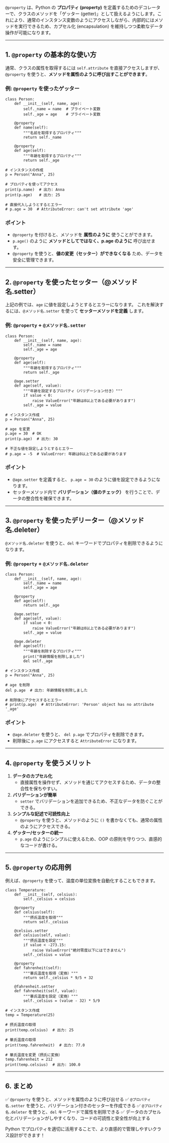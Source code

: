 `@property` は、Python の **プロパティ (property)** を定義するためのデコレーターで、クラスのメソッドを「ゲッター (getter)」として扱えるようにします。これにより、通常のインスタンス変数のようにアクセスしながら、内部的にはメソッドを実行できるため、カプセル化 (encapsulation) を維持しつつ柔軟なデータ操作が可能になります。

------

## **1. `@property` の基本的な使い方**

通常、クラスの属性を取得するには `self.attribute` を直接アクセスしますが、`@property` を使うと、**メソッドを属性のように呼び出すことができます**。

### **例: `@property` を使ったゲッター**

```
class Person:
    def __init__(self, name, age):
        self._name = name  # プライベート変数
        self._age = age    # プライベート変数

    @property
    def name(self):
        """名前を取得するプロパティ"""
        return self._name

    @property
    def age(self):
        """年齢を取得するプロパティ"""
        return self._age

# インスタンスの作成
p = Person("Anna", 25)

# プロパティを使ってアクセス
print(p.name)  # 出力: Anna
print(p.age)   # 出力: 25

# 直接代入しようとするとエラー
# p.age = 30  # AttributeError: can't set attribute 'age'
```

### **ポイント**

- `@property` を付けると、メソッドを **属性のように** 使うことができます。
- `p.age()` のように **メソッドとしてではなく、p.age のように** 呼び出せます。
- `@property` を使うと、**値の変更（セッター）ができなくなる** ため、データを安全に管理できます。

------

## **2. `@property` を使ったセッター（@メソッド名.setter）**

上記の例では、`age` に値を設定しようとするとエラーになります。
これを解決するには、`@メソッド名.setter` を使って **セッターメソッドを定義** します。

### **例: `@property` + `@メソッド名.setter`**

```
class Person:
    def __init__(self, name, age):
        self._name = name
        self._age = age

    @property
    def age(self):
        """年齢を取得するプロパティ"""
        return self._age

    @age.setter
    def age(self, value):
        """年齢を設定するプロパティ（バリデーション付き）"""
        if value < 0:
            raise ValueError("年齢は0以上である必要があります")
        self._age = value

# インスタンス作成
p = Person("Anna", 25)

# age を変更
p.age = 30  # OK
print(p.age)  # 出力: 30

# 不正な値を設定しようとするとエラー
# p.age = -5  # ValueError: 年齢は0以上である必要があります
```

### **ポイント**

- `@age.setter` を定義すると、 `p.age = 30` のように値を設定できるようになります。
- セッターメソッド内で **バリデーション（値のチェック）** を行うことで、データの整合性を確保できます。

------

## **3. `@property` を使ったデリーター（@メソッド名.deleter）**

`@メソッド名.deleter` を使うと、`del` キーワードでプロパティを削除できるようになります。

### **例: `@property` + `@メソッド名.deleter`**

```
class Person:
    def __init__(self, name, age):
        self._name = name
        self._age = age

    @property
    def age(self):
        return self._age

    @age.setter
    def age(self, value):
        if value < 0:
            raise ValueError("年齢は0以上である必要があります")
        self._age = value

    @age.deleter
    def age(self):
        """年齢を削除するプロパティ"""
        print("年齢情報を削除しました")
        del self._age

# インスタンス作成
p = Person("Anna", 25)

# age を削除
del p.age  # 出力: 年齢情報を削除しました

# 削除後にアクセスするとエラー
# print(p.age)  # AttributeError: 'Person' object has no attribute '_age'
```

### **ポイント**

- `@age.deleter` を使うと、 `del p.age` でプロパティを削除できます。
- 削除後に `p.age` にアクセスすると `AttributeError` になります。

------

## **4. `@property` を使うメリット**

1. **データのカプセル化**
   - 直接属性を操作せず、メソッドを通じてアクセスするため、データの整合性を保ちやすい。
2. **バリデーションが簡単**
   - `setter` でバリデーションを追加できるため、不正なデータを防ぐことができる。
3. **シンプルな記述で可読性向上**
   - `@property` を使うと、メソッドのように `()` を書かなくても、通常の属性のようにアクセスできる。
4. **ゲッター/セッターの統一**
   - `p.age` のようにシンプルに使えるため、OOP の原則を守りつつ、直感的なコードが書ける。

------

## **5. `@property` の応用例**

例えば、`@property` を使って、温度の単位変換を自動化することもできます。

```
class Temperature:
    def __init__(self, celsius):
        self._celsius = celsius

    @property
    def celsius(self):
        """摂氏温度を取得"""
        return self._celsius

    @celsius.setter
    def celsius(self, value):
        """摂氏温度を設定"""
        if value < -273.15:
            raise ValueError("絶対零度以下にはできません")
        self._celsius = value

    @property
    def fahrenheit(self):
        """華氏温度を取得（変換）"""
        return self._celsius * 9/5 + 32

    @fahrenheit.setter
    def fahrenheit(self, value):
        """華氏温度を設定（変換）"""
        self._celsius = (value - 32) * 5/9

# インスタンス作成
temp = Temperature(25)

# 摂氏温度の取得
print(temp.celsius)  # 出力: 25

# 華氏温度の取得
print(temp.fahrenheit)  # 出力: 77.0

# 華氏温度を変更（摂氏に変換）
temp.fahrenheit = 212
print(temp.celsius)  # 出力: 100.0
```

------

## **6. まとめ**

✅ `@property` を使うと、メソッドを属性のように呼び出せる
✅ `@プロパティ名.setter` を使うと、バリデーション付きのセッターを作成できる
✅ `@プロパティ名.deleter` を使うと、`del` キーワードで属性を削除できる
✅ データのカプセル化とバリデーションがしやすくなり、コードの可読性と安全性が向上する

Python でプロパティを適切に活用することで、より直感的で管理しやすいクラス設計ができます！


